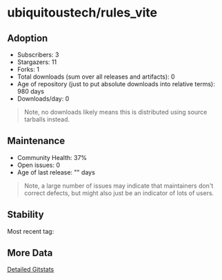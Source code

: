 # ubiquitoustech/rules_vite

## Adoption

- Subscribers: 3
- Stargazers: 11
- Forks: 1
- Total downloads (sum over all releases and artifacts): 0
- Age of repository (just to put absolute downloads into relative terms): 980 days
- Downloads/day: 0

> Note, no downloads likely means this is distributed using source tarballs instead.

## Maintenance

- Community Health: 37%
- Open issues: 0
- Age of last release: "<No Releases>" days

> Note, a large number of issues may indicate that maintainers don't correct defects, but might also
> just be an indicator of lots of users.

## Stability

Most recent tag: 

## More Data

[Detailed Gitstats](/bazel-catalog/gitstats/ubiquitoustech/rules_vite)

